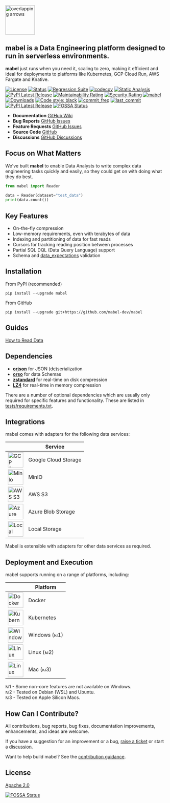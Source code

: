 <img align="centre" alt="overlapping arrows" height="92" src="icons/mabel.svg" />

## mabel is a Data Engineering platform designed to run in serverless environments.

**mabel** just runs when you need it, scaling to zero, making it efficient and ideal for deployments to platforms like Kubernetes, GCP Cloud Run, AWS Fargate and Knative.

[![License](https://img.shields.io/badge/License-Apache%202.0-blue.svg)](https://github.com/mabel-dev/mabel/blob/master/LICENSE)
[![Status](https://img.shields.io/badge/status-beta-yellowgreen)](https://github.com/mabel-dev/mabel)
[![Regression Suite](https://github.com/mabel-dev/mabel/actions/workflows/regression_suite.yaml/badge.svg?style=flat-square)](https://github.com/mabel-dev/mabel/actions/workflows/regression_suite.yaml)
[![codecov](https://codecov.io/gh/mabel-dev/mabel/branch/main/graph/badge.svg?token=CYD6E4PPKR&style=flat-square)](https://codecov.io/gh/mabl-dev/mabel)
[![Static Analysis](https://github.com/mabel-dev/mabel/actions/workflows/static_analysis.yml/badge.svg?style=flat-square)](https://github.com/mabel-dev/mabel/actions/workflows/static_analysis.yml)
[![PyPI Latest Release](https://img.shields.io/pypi/v/mabel.svg)](https://pypi.org/project/mabel/)
[![Maintainability Rating](https://sonarcloud.io/api/project_badges/measure?project=joocer_mabel&metric=sqale_rating&style=flat-square)](https://sonarcloud.io/dashboard?id=joocer_mabel)
[![Security Rating](https://sonarcloud.io/api/project_badges/measure?project=joocer_mabel&metric=security_rating&style=flat-square)](https://sonarcloud.io/dashboard?id=joocer_mabel)
[![mabel](https://snyk.io/advisor/python/mabel/badge.svg?style=flat-square)](https://snyk.io/advisor/python/mabel)
[![Downloads](https://pepy.tech/badge/mabel?style=flat-square)](https://pepy.tech/project/mabel)
[![Code style: black](https://img.shields.io/badge/code%20style-black-000000.svg?style=flat-square)](https://github.com/psf/black)
[![commit_freq](https://img.shields.io/github/commit-activity/m/mabel-dev/mabel)](https://github.com/mabel-dev/mabel/commits)
[![last_commit](https://img.shields.io/github/last-commit/mabel-dev/mabel)](https://github.com/mabel-dev/mabel/commits)
[![PyPI Latest Release](https://img.shields.io/badge/Python-3.8%20%7C%203.9%20%7C%203.10-blue)](https://pypi.org/project/mabel/)
[![FOSSA Status](https://app.fossa.com/api/projects/git%2Bgithub.com%2Fmabel-dev%2Fmabel.svg?type=shield)](https://app.fossa.com/projects/git%2Bgithub.com%2Fmabel-dev%2Fmabel?ref=badge_shield)


- **Documentation** [GitHub Wiki](https://github.com/mabel-dev/mabel/wiki)  
- **Bug Reports** [GitHub Issues](https://github.com/mabel-dev/mabel/issues/new/choose)  
- **Feature Requests** [GitHub Issues](https://github.com/mabel-dev/mabel/issues/new/choose)  
- **Source Code**  [GitHub](https://github.com/mabel-dev/mabel)  
- **Discussions** [GitHub Discussions](https://github.com/mabel-dev/mabel/discussions)

## Focus on What Matters

We've built **mabel** to enable Data Analysts to write complex data engineering tasks quickly and easily, so they could get on with doing what they do best.

~~~python
from mabel import Reader

data = Reader(dataset="test_data")
print(data.count())
~~~

## Key Features

-  On-the-fly compression
-  Low-memory requirements, even with terabytes of data
-  Indexing and partitioning of data for fast reads 
-  Cursors for tracking reading position between processes 
-  Partial SQL DQL (Data Query Language) support 
-  Schema and [data_expectations](https://github.com/joocer/data_expectations) validation

## Installation

From PyPI (recommended)
~~~
pip install --upgrade mabel
~~~
From GitHub
~~~
pip install --upgrade git+https://github.com/mabel-dev/mabel
~~~


## Guides

[How to Read Data](https://github.com/mabel-dev/mabel/wiki/how_to_read_a_dataset)

## Dependencies

-  **[orjson](https://github.com/ijl/orjson)** for JSON (de)serialization
-  **[orso](https://github.com/mabel-dev/orso)** for data Schemas
-  **[zstandard](https://github.com/indygreg/python-zstandard)** for real-time on disk compression
-  **[LZ4](https://github.com/python-lz4/python-lz4)** for real-time in memory compression

There are a number of optional dependencies which are usually only required for specific features and functionality. These are listed in [tests/requirements.txt](https://github.com/mabel-dev/mabel/blob/main/tests/requirements.txt).

## Integrations

mabel comes with adapters for the following data services:

|   | Service |
|-- |-- |
| <img align="centre" alt="GCP Storage" height="48" src="icons/gcs-logo.png" /> | Google Cloud Storage |
| <img align="centre" alt="MinIo" height="48" src="icons/minio-logo.png" /> | MinIO |
| <img align="centre" alt="AWS S3" height="48" src="icons/s3-logo.png" /> | AWS S3 | 
| <img align="centre" alt="Azure" height="48" src="icons/azure.svg" /> | Azure Blob Storage |
| <img align="centre" alt="Local" height="48" src="icons/local-storage.png" /> | Local Storage |

Mabel is extensible with adapters for other data services as required.

## Deployment and Execution

mabel supports running on a range of platforms, including:

|   | Platform |
|-- |-- |
| <img align="centre" alt="Docker" height="48" src="icons/docker-logo.png" /> | Docker
| <img align="centre" alt="Kubernetes" height="48" src="icons/kubernetes-logo.svg" /> | Kubernetes
| <img align="centre" alt="Windows" height="48" src="icons/windows-logo.png" /> | Windows (<img align="centre" alt="Notice" height="12" src="icons/note.svg" />1)
| <img align="centre" alt="Linux" height="48" src="icons/linux-logo.jpg" /> | Linux (<img align="centre" alt="Notice" height="12" src="icons/note.svg" />2)
| <img align="centre" alt="Linux" height="48" src="icons/mac-os.png" /> | Mac (<img align="centre" alt="Notice" height="12" src="icons/note.svg" />3)

<img align="centre" alt="Notice" height="12" src="icons/note.svg" />1 - Some non-core features are not available on Windows.  
<img align="centre" alt="Notice" height="12" src="icons/note.svg" />2 - Tested on Debian (WSL) and Ubuntu.   
<img align="centre" alt="Notice" height="12" src="icons/note.svg" />3 - Tested on Apple Silicon Macs.

## How Can I Contribute?

All contributions, bug reports, bug fixes, documentation improvements, enhancements, and ideas are welcome.

If you have a suggestion for an improvement or a bug, [raise a ticket](https://github.com/mabel-dev/mabel/issues/new/choose) or start a [discussion](https://github.com/mabel-dev/mabel/discussions).

Want to help build mabel? See the [contribution guidance](https://github.com/mabel-dev/mabel/blob/main/.github/CONTRIBUTING.md).

## License

[Apache 2.0](LICENSE)


[![FOSSA Status](https://app.fossa.com/api/projects/git%2Bgithub.com%2Fmabel-dev%2Fmabel.svg?type=large)](https://app.fossa.com/projects/git%2Bgithub.com%2Fmabel-dev%2Fmabel?ref=badge_large)